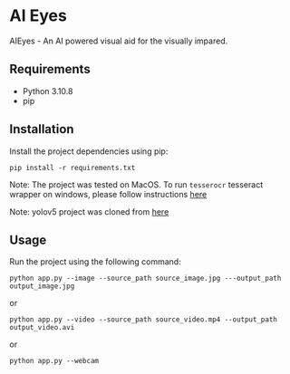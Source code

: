 # AI Eyes

AIEyes - An AI powered visual aid for the visually impared.

## Requirements

- Python 3.10.8
- pip

## Installation

Install the project dependencies using pip:

`pip install -r requirements.txt`

Note: The project was tested on MacOS. To run `tesserocr` tesseract wrapper on windows, please follow instructions [here](https://github.com/sirfz/tesserocr)

Note: yolov5 project was cloned from [here](https://github.com/ultralytics/yolov5)

## Usage

Run the project using the following command:

`python app.py --image --source_path source_image.jpg ---output_path output_image.jpg`

or

`python app.py --video --source_path source_video.mp4 --output_path output_video.avi`


or

`python app.py --webcam`

 